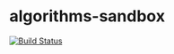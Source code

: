 # algorithms-sandbox 
[![Build Status](https://travis-ci.org/cartagena/algorithms-sandbox.svg?branch=master)](https://travis-ci.org/cartagena/algorithms-sandbox)
